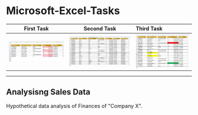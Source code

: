 # Microsoft-Excel-Tasks


First Task              |           Second Task                    |                      Third Task
:----------------------:|:----------------------------------------:|:------------------------------------
![](Assignment1.png)    | ![](Assignment2.png)                     |![](Assignment3.png)
---------------------------------------------------------------------------------------------------------

## Analysisng Sales Data 
Hypothetical data analysis of Finances of "Company X".


